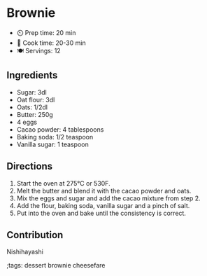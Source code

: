 # Brownie

- ⏲️ Prep time: 20 min
- 🍳 Cook time: 20-30 min
- 🍽️ Servings: 12

## Ingredients

- Sugar: 3dl
- Oat flour: 3dl
- Oats: 1/2dl
- Butter: 250g
- 4 eggs
- Cacao powder: 4 tablespoons
- Baking soda: 1/2 teaspoon
- Vanilla sugar: 1 teaspoon

## Directions

1. Start the oven at 275°C or 530F.
2. Melt the butter and blend it with the cacao powder and oats.
3. Mix the eggs and sugar and add the cacao mixture from step 2.
4. Add the flour, baking soda, vanilla sugar and a pinch of salt.
5. Put into the oven and bake until the consistency is correct.

## Contribution

Nishihayashi

;tags: dessert brownie cheesefare
